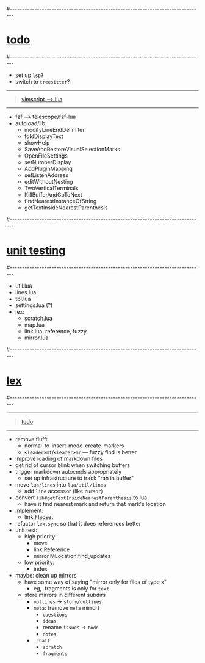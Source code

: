 #-------------------------------------------------------------------------------
# [todo]()
#-------------------------------------------------------------------------------
- set up `lsp`?
- switch to `treesitter`?

----------------------------------------
> [vimscript --> lua]()
----------------------------------------
- fzf --> telescope/fzf-lua
- autoload/lib:
  - modifyLineEndDelimiter
  - foldDisplayText
  - showHelp
  - SaveAndRestoreVisualSelectionMarks
  - OpenFileSettings
  - setNumberDisplay
  - AddPluginMapping
  - setListenAddress
  - editWithoutNesting
  - TwoVerticalTerminals
  - KillBufferAndGoToNext
  - findNearestInstanceOfString
  - getTextInsideNearestParenthesis

#-------------------------------------------------------------------------------
# [unit testing]()
#-------------------------------------------------------------------------------
- util.lua
- lines.lua
- tbl.lua
- settings.lua (?)
- lex:
  - scratch.lua
  - map.lua
  - link.lua: reference, fuzzy
  - mirror.lua

#-------------------------------------------------------------------------------
# [lex]()
#-------------------------------------------------------------------------------

----------------------------------------
> [todo]()
----------------------------------------
- remove fluff:
    - normal-to-insert-mode-create-markers
    - `<leader>mf`/`<leader>mr` — fuzzy find is better
- improve loading of markdown files
- get rid of cursor blink when switching buffers
- trigger markdown autocmds appropriately
    - set up infrastructure to track "ran in buffer"
- move `lua/lines` into `lua/util/lines`
    - add `line` accessor (like `cursor`)
- convert `lib#getTextInsideNearestParenthesis` to lua
    - have it find nearest mark and return that mark's location
- implement:
    - link.Flagset
- refactor `lex.sync` so that it does references better
- unit test:
    - high priority:
        - move
        - link.Reference
        - mirror.MLocation:find_updates
    - low priority:
        - index
- maybe: clean up mirrors
    - have some way of saying "mirror only for files of type x"
        - eg, .fragments is only for `text`
    - store mirrors in different subdirs
        - `outlines` → `story/outlines`
        - `meta`: (remove `meta` mirror)
            - `questions`
            - `ideas`
            - rename `issues` → `todo`
            - `notes`
        - `.chaff`:
            - `scratch`
            - `fragments`
